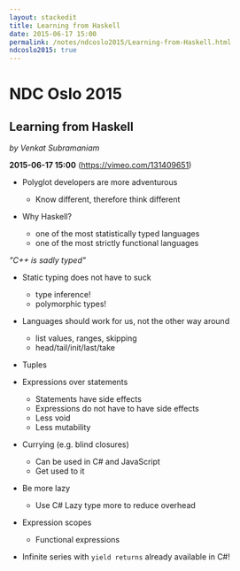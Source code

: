 ```yaml
---
layout: stackedit
title: Learning from Haskell
date: 2015-06-17 15:00
permalink: /notes/ndcoslo2015/Learning-from-Haskell.html
ndcoslo2015: true
---
```


# NDC Oslo 2015

## Learning from Haskell
*by Venkat Subramaniam*

**2015-06-17 15:00** (https://vimeo.com/131409651)

* Polyglot developers are more adventurous
	* Know different, therefore think different

* Why Haskell?
	* one of the most statistically typed languages
	* one of the most strictly functional languages

*"C++ is sadly typed"*

* Static typing does not have to suck
	* type inference!
	* polymorphic types!

* Languages should work for us, not the other way around

	* list values, ranges, skipping
	* head/tail/init/last/take

* Tuples

* Expressions over statements
	* Statements have side effects
	* Expressions do not have to have side effects
	* Less void
	* Less mutability

* Currying (e.g. blind closures)
	* Can be used in C# and JavaScript
	* Get used to it

* Be more lazy
	* Use C# Lazy type more to reduce overhead

* Expression scopes
	* Functional expressions

* Infinite series with `yield returns` already available in C#!